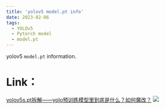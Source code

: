 ```yaml
---
title: 'yolov5 model.pt info'
date: 2023-02-06
tags:
  - YOLOv5
  - Pytorch model
  - model.pt
---
```


yolov5 `model.pt` information.

Link：
======

<a href="https://zhuanlan.zhihu.com/p/606246914">yolov5s.pt拆解——yolo预训练模型里到底是什么？如何魔改？</a>
<img src="https://img.shields.io/badge/in-%E7%9F%A5%E4%B9%8E-blue">&emsp;
